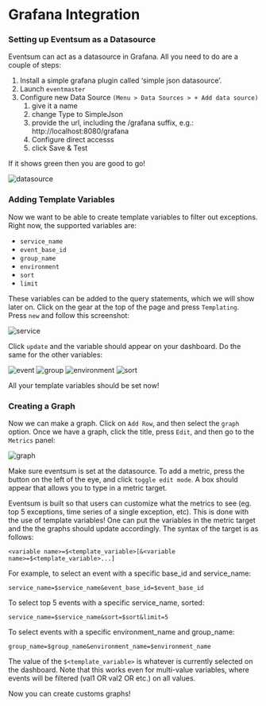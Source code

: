 # Grafana Integration

### Setting up Eventsum as a Datasource
Eventsum can act as a datasource in Grafana. All you need to do are a couple of steps: 
1. Install a simple grafana plugin called ‘simple json datasource’.
2. Launch `eventmaster`
3. Configure new Data Source `(Menu > Data Sources > + Add data source)`
   1. give it a name
   2. change Type to SimpleJson
   3. provide the url, including the /grafana suffix, e.g.: http://localhost:8080/grafana
   4. Configure direct accesss
   5. click Save & Test

If it shows green then you are good to go!

![datasource](/docs/assets/add_eventsum_datasource.png "add datasource")

### Adding Template Variables
Now we want to be able to create template variables to filter out exceptions. Right now, the supported variables are: 
- `service_name`
- `event_base_id`
- `group_name`
- `environment`
- `sort`
- `limit` 

These variables can be added to the query statements, which we will show later on. Click on the gear at the top of the 
page and press `Templating`. Press `new` and follow this screenshot:

![service](/docs/assets/add_service_name.png "add service name")

Click `update` and the variable should appear on your dashboard. Do the same for the other variables:

![event](/docs/assets/add_event_base.png "add event base")
![group](/docs/assets/add_group_name.png "add groupname")
![environment](/docs/assets/add_environment.png "add environment")
![sort](/docs/assets/add_sort.png "add sort")

All your template variables should be set now!

### Creating a Graph
Now we can make a graph. Click on `Add Row`, and then select the `graph` option. Once we have a graph, click the title, 
press `Edit`, and then go to the `Metrics` panel:

![graph](/docs/assets/add_graph.png "add graph")

Make sure eventsum is set at the datasource. To add a metric, press the button on the left of the eye, and click 
`toggle edit mode`. A box should appear that allows you to type in a metric target. 

Eventsum is built so that users can customize what the metrics to see (eg. top 5 exceptions, time series of a single 
exception, etc). This is done with the use of template variables! One can put the variables in the metric target and 
the the graphs should update accordingly. The syntax of the target is as follows:
```
<variable name>=$<template_variable>[&<variable name>=$<template_variable>...]
```

For example, to select an event with a specific base_id and service_name:
```
service_name=$service_name&event_base_id=$event_base_id
```

To select top 5 events with a specific service_name, sorted:
```
service_name=$service_name&sort=$sort&limit=5
```

To select events with a specific environment_name and group_name:
```
group_name=$group_name&environment_name=$environment_name
```

The value of the `$<template_variable>` is whatever is currently selected on the dashboard. Note that this works even 
for multi-value variables, where events will be filtered (val1 OR val2 OR etc.) on all values. 

Now you can create customs graphs! 
